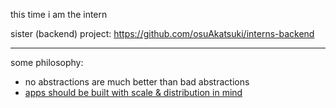 this time i am the intern

sister (backend) project: https://github.com/osuAkatsuki/interns-backend

---

some philosophy:

- no abstractions are much better than bad abstractions
- [apps should be built with scale & distribution in mind](https://12factor.net)
